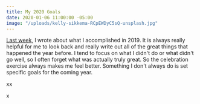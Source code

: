 ```yaml
---
title: My 2020 Goals
date: 2020-01-06 11:00:00 -05:00
image: "/uploads/kelly-sikkema-RCpEWDyC5sQ-unsplash.jpg"
---
```


[Last week](https://www.maggiegermano.com/blog/celebrating-my-2019-wins/), I wrote about what I accomplished in 2019. It is always really helpful for me to look back and really write out all of the great things that happened the year before. I tend to focus on what I didn't do or what didn't go well, so I often forget what was actually truly great. So the celebration exercise always makes me feel better. Something I don't always do is set specific goals for the coming year. 

xx

x